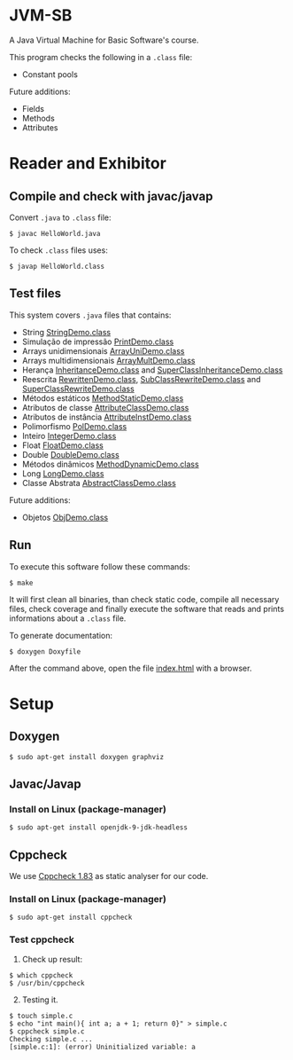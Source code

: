 # JVM-SB

A Java Virtual Machine for Basic Software's course.

This program checks the following in a ``.class`` file:
- Constant pools

Future additions:
- Fields
- Methods
- Attributes

# Reader and Exhibitor

## Compile and check with javac/javap

Convert ``.java`` to ``.class`` file:

```
$ javac HelloWorld.java
```

To check ``.class`` files uses:

```
$ javap HelloWorld.class
```

## Test files

This system covers ``.java`` files that contains:
- String [StringDemo.class](test/StringDemo.class)
- Simulação de impressão [PrintDemo.class](test/PrintDemo.class)
- Arrays unidimensionais [ArrayUniDemo.class](test/ArrayUniDemo.class)
- Arrays multidimensionais [ArrayMultDemo.class](test/ArrayMultDemo.class)
- Herança [InheritanceDemo.class](test/InheritanceDemo.class) and
  [SuperClassInheritanceDemo.class](test/SuperClassInheritanceDemo.class)
- Reescrita [RewrittenDemo.class](test/RewrittenDemo.class),
  [SubClassRewriteDemo.class](test/SubClassRewriteDemo.class) and
  [SuperClassRewriteDemo.class](test/SuperClassRewriteDemo.class)
- Métodos estáticos [MethodStaticDemo.class](test/MethodStaticDemo.class)
- Atributos de classe [AttributeClassDemo.class](test/AttributeClassDemo.class)
- Atributos de instância [AttributeInstDemo.class](test/AttributeInstDemo.class)
- Polimorfismo [PolDemo.class](test/PolDemo.class)
- Inteiro [IntegerDemo.class](test/IntegerDemo.class)
- Float [FloatDemo.class](test/FloatDemo.class)
- Double [DoubleDemo.class](test/DoubleDemo.class)
- Métodos dinâmicos [MethodDynamicDemo.class](test/MethodDynamicDemo.class)
- Long [LongDemo.class](test/LongDemo.class)
- Classe Abstrata [AbstractClassDemo.class](test/AbstractClassDemo.class)

Future additions:
- Objetos [ObjDemo.class](test/ObjDemo.class)



## Run

To execute this software follow these commands:

```
$ make
```

It will first clean all binaries, than check static code, compile all necessary
files, check coverage and finally execute the software that reads and prints
informations about a ``.class`` file.

To generate documentation:

```
$ doxygen Doxyfile
```

After the command above, open the file [index.html](html/index.html) with a
browser.

# Setup

## Doxygen

```
$ sudo apt-get install doxygen graphviz
```

## Javac/Javap

### Install on Linux (package-manager)

```
$ sudo apt-get install openjdk-9-jdk-headless
```

## Cppcheck

We use [Cppcheck 1.83](http://cppcheck.sourceforge.net/) as static analyser for our code.

### Install on Linux (package-manager)

```
$ sudo apt-get install cppcheck
```

### Test cppcheck

1. Check up result:
```
$ which cppcheck
$ /usr/bin/cppcheck
```
2. Testing it.
```
$ touch simple.c
$ echo "int main(){ int a; a + 1; return 0}" > simple.c
$ cppcheck simple.c
Checking simple.c ...
[simple.c:1]: (error) Uninitialized variable: a
```
